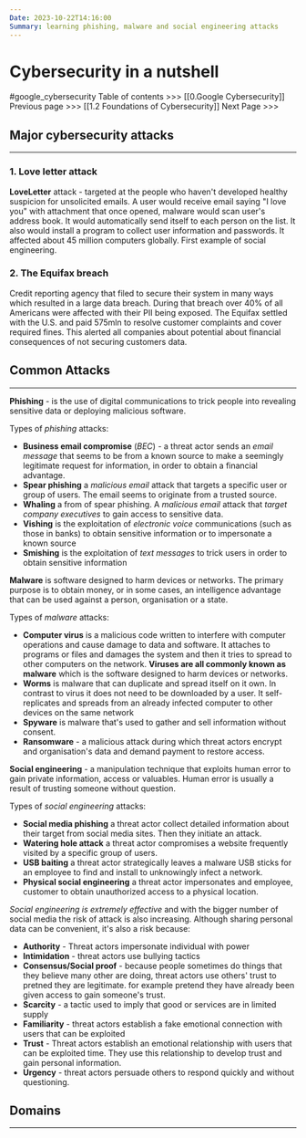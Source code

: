 ```yaml
---
Date: 2023-10-22T14:16:00
Summary: learning phishing, malware and social engineering attacks
---
```

#  Cybersecurity in a nutshell
 #google_cybersecurity 
Table of contents >>> [[0.Google Cybersecurity]]
Previous page >>> [[1.2 Foundations of Cybersecurity]]
Next Page >>>

## Major cybersecurity attacks
---
### 1. Love letter attack
**LoveLetter** attack - targeted at the people who haven't developed healthy suspicion for unsolicited emails. A user would receive email saying "I love you" with attachment that once opened, malware would scan user's address book. It would automatically send itself to each person on the list. It also would install a program to collect user information and passwords. It affected about 45 million computers globally. First example of social engineering.
### 2. The Equifax breach
 Credit reporting agency that filed to secure their system in many ways which resulted in a large data breach. During that breach over 40% of all Americans were affected with their PII being exposed. The Equifax settled with the U.S. and paid 575mln to resolve customer complaints and cover required fines. This alerted all companies about potential about financial consequences of not securing customers data.

## Common Attacks
----
**Phishing**  - is the use of digital communications to trick people into revealing sensitive data or deploying malicious software.

Types of *phishing* attacks:
- **Business email compromise** (*BEC*) - a threat actor sends an *email message* that seems to be from a known source to make a seemingly legitimate request for information, in order to obtain a financial advantage.
- **Spear phishing**  a *malicious email* attack that targets a specific user or group of users. The email seems to originate from a trusted source.
- **Whaling** a from of spear phishing. A *malicious email* attack that *target company executives* to gain access to sensitive data.
- **Vishing** is the exploitation of *electronic voice* communications (such as those in banks) to obtain sensitive information or to impersonate a known source 
- **Smishing** is the exploitation of *text messages* to trick users in order to obtain sensitive information 


**Malware** is software designed to harm devices or networks. The primary purpose is to obtain money, or in some cases, an intelligence advantage that can be used against a person, organisation or a state.

Types of *malware* attacks:
- **Computer virus** is a malicious code written to interfere with computer operations and cause damage to data and software. It attaches to programs or files and damages the system and then it tries to spread to other computers on the network. **Viruses are all commonly known as** **malware** which is the software designed to harm devices or networks.
- **Worms** is malware that can duplicate and spread itself on it own. In contrast to virus it does not need to be downloaded by a user. It self-replicates and spreads from an already infected computer to other devices on the same network
- **Spyware** is malware that's used to gather and sell information without consent.
- **Ransomware** - a malicious attack during which threat actors encrypt and organisation's data and demand payment to restore access.


**Social engineering** - a manipulation technique that exploits human error to gain private information, access or valuables. Human error is usually a result of trusting someone without question.

Types of *social engineering* attacks:
- **Social media phishing** a threat actor collect detailed information about their target from social media sites. Then they initiate an attack.
- **Watering hole attack** a threat actor compromises a website frequently visited by a specific group of users.
- **USB baiting** a threat actor strategically leaves a malware USB sticks for an employee to find and install to unknowingly infect a network.
- **Physical social engineering** a threat actor impersonates and employee, customer to obtain unauthorized access to a physical location.

*Social engineering is extremely effective* and with the bigger number of social media the risk of attack is also increasing. Although sharing personal data can be convenient, it's also a risk because:
   - **Authority** - Threat actors impersonate individual with power
   - **Intimidation** - threat actors use bullying tactics
   - **Consensus/Social proof** - because people sometimes do things that they believe many other are doing, threat actors use others' trust to pretned they are legitimate. for example pretend they have already been given access to gain someone's trust.
   - **Scarcity** - a tactic used to imply that good or services are in limited supply 
   - **Familiarity** - threat actors establish a fake emotional connection with users that can be exploited
   - **Trust** - Threat actors establish an emotional relationship with users that can be exploited time. They use this relationship to develop trust and gain personal information.
   - **Urgency** - threat actors persuade others to respond quickly and without questioning. 

## Domains
---
